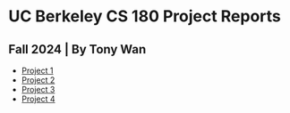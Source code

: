 # UC Berkeley CS 180 Project Reports

## Fall 2024 | By Tony Wan

- [Project 1](https://tonywan7.github.io/1/)
- [Project 2](https://tonywan7.github.io/2/)
- [Project 3](https://tonywan7.github.io/3/)
- [Project 4](https://tonywan7.github.io/4/)
